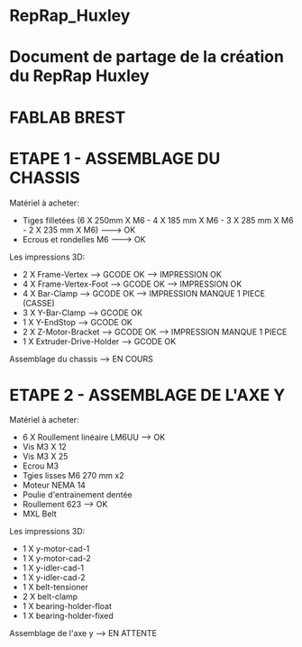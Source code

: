 
# RepRap_Huxley
# Document de partage de la création du RepRap Huxley
# FABLAB BREST

# ETAPE 1 - ASSEMBLAGE DU CHASSIS

Matériel à acheter:
- Tiges filletées (6 X 250mm X M6 - 4 X 185 mm X M6 - 3 X 285 mm X M6 - 2 X 235 mm X M6) ---> OK
- Ecrous et rondelles M6 ---> OK

Les impressions 3D:
- 2 X Frame-Vertex --> GCODE OK --> IMPRESSION OK
- 4 X Frame-Vertex-Foot --> GCODE OK --> IMPRESSION OK
- 4 X Bar-Clamp --> GCODE OK --> IMPRESSION MANQUE 1 PIECE (CASSE)
- 3 X Y-Bar-Clamp --> GCODE OK
- 1 X Y-EndStop --> GCODE OK
- 2 X Z-Motor-Bracket --> GCODE OK --> IMPRESSION MANQUE 1 PIECE
- 1 X Extruder-Drive-Holder --> GCODE OK

Assemblage du chassis --> EN COURS

# ETAPE 2 - ASSEMBLAGE DE L'AXE Y

Matériel à acheter:
- 6 X Roullement linéaire LM6UU --> OK
- Vis M3 X 12
- Vis M3 X 25
- Ecrou M3
- Tgies lisses M6 270 mm x2
- Moteur NEMA 14
- Poulie d'entrainement dentée
- Roullement 623 --> OK
- MXL Belt

Les impressions 3D:
- 1 X y-motor-cad-1
- 1 X y-motor-cad-2
- 1 X y-idler-cad-1
- 1 X y-idler-cad-2
- 1 X belt-tensioner
- 2 X belt-clamp
- 1 X bearing-holder-float
- 1 X bearing-holder-fixed

Assemblage de l'axe y --> EN ATTENTE


